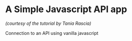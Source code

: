 # A Simple Javascript API app

*(courtesy of the tutorial by Tania Rascia)*

Connection to an API using vanilla javascript

